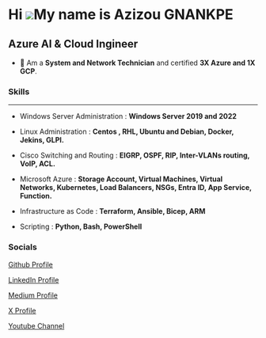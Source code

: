 Hi ![](https://user-images.githubusercontent.com/18350557/176309783-0785949b-9127-417c-8b55-ab5a4333674e.gif)My name is Azizou GNANKPE
======================================================================================================================================

Azure AI & Cloud Ingineer
-------------------------


*  🧠 Am a **System and Network Technician** and certified **3X Azure and 1X GCP**. 

  ### Skills
  -------------------------
  - Windows Server Administration : **Windows Server 2019 and 2022**
    
  - Linux Administration : **Centos , RHL, Ubuntu and Debian, Docker, Jekins, GLPI.**
    
  - Cisco Switching and Routing : **EIGRP, OSPF, RIP, Inter-VLANs routing, VoIP, ACL.**
    
  - Microsoft Azure : **Storage Account, Virtual Machines, Virtual Networks, Kubernetes, Load Balancers, NSGs, Entra ID, App Service, Function.**
    
  - Infrastructure as Code : **Terraform, Ansible, Bicep, ARM**

  -  Scripting : **Python, Bash, PowerShell**

  ### Socials
                  
                  
[Github Profile](https://www.github.com/Curious4Tech)
                  
[LinkedIn Profile](https://www.linkedin.com/in/azizou-gnankpe/)
                    
[Medium Profile](http://www.medium.com/Curious4Tech)
                   
[X Profile](https://www.x.com/philantrop_23)
                    
[Youtube Channel](https://www.youtube.com/@NexTechIQ)
                  
